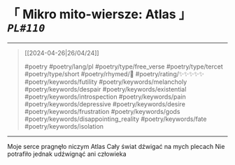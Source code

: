 # &#12300; Mikro mito-wiersze: Atlas &#12301; *`PL#110`*

---

> [[2024-04-26|26/04/24]]
> 
> #poetry 
> #poetry/lang/pl 
> #poetry/type/free_verse #poetry/type/tercet #poetry/type/short 
> #poetry/rhymed/🔴 
> #poetry/rating/✨✨✨✨✨ 
> #poetry/keywords/futility #poetry/keywords/melancholy #poetry/keywords/despair  #poetry/keywords/existential #poetry/keywords/introspection #poetry/keywords/pain #poetry/keywords/depressive #poetry/keywords/desire #poetry/keywords/frustration #poetry/keywords/gods #poetry/keywords/disappointing_reality #poetry/keywords/fate #poetry/keywords/isolation 

---

Moje serce pragnęło niczym Atlas
Cały świat dźwigać na mych plecach
Nie potrafiło jednak udźwignąć ani człowieka
